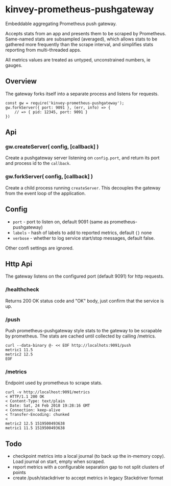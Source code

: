 kinvey-prometheus-pushgateway
=============================

Embeddable aggregating Prometheus push gateway.

Accepts stats from an app and presents them to be scraped by Prometheus.  Same-named
stats are subsampled (averaged), which allows stats to be gathered more frequently
than the scrape interval, and simplifies stats reporting from multi-threaded apps.

All metrics values are treated as untyped, unconstrained numbers, ie gauges.


Overview
--------

The gateway forks itself into a separate process and listens for requests.

    const gw = require('kinvey-prometheus-pushgateway');
    gw.forkServer({ port: 9091 }, (err, info) => {
        // => { pid: 12345, port: 9091 }
    })

Api
---

### gw.createServer( config, [callback] )

Create a pushgateway server listening on `config.port`, and return its port and
process id to the `callback`.

### gw.forkServer( config, [callback] )

Create a child process running `createServer`.  This decouples the gateway from the
event loop of the application.


Config
------

- `port` - port to listen on, default 9091 (same as prometheus-pushgateway)
- `labels` - hash of labels to add to reported metrics, default `{}` none
- `verbose` - whether to log service start/stop messages, default false.

Other confi settings are ignored.


Http Api
--------

The gateway listens on the configured port (default 9091) for http requests.

### /healthcheck

Returns 200 OK status code and "OK" body, just confirm that the service is up.

### /push

Push prometheus-pushgateway style stats to the gateway to be scrapable by prometheus.
The stats are cached until collected by calling /metrics.

    curl --data-binary @- << EOF http://localhots:9091/push
    metric1 11.5
    metric2 12.5
    EOF

### /metrics

Endpoint used by prometheus to scrape stats.

    curl -v http://localhost:9091/metrics
    < HTTP/1.1 200 OK
    < Content-Type: text/plain
    < Date: Sat, 24 Feb 2018 19:28:16 GMT
    < Connection: keep-alive
    < Transfer-Encoding: chunked
    <
    metric2 12.5 1519500493638
    metric1 11.5 1519500493638


Todo
----

- checkpoint metrics into a local journal (to back up the in-memory copy).
  Load journal on start, empty when scraped.
- report metrics with a configurable separation gap to not split clusters of points
- create /push/stackdriver to accept metrics in legacy Stackdriver format
